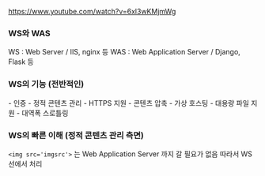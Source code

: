 https://www.youtube.com/watch?v=6xl3wKMjmWg

<h3>WS와 WAS</h3>
WS : Web Server / IIS, nginx 등
WAS : Web Application Server / Django, Flask 등 

<h3>WS의 기능 (전반적인)</h3>
- 인증
- 정적 콘텐츠 관리
- HTTPS 지원
- 콘텐츠 압축
- 가상 호스팅
- 대용량 파일 지원
- 대역폭 스로틀링

<h3>WS의 빠른 이해 (정적 콘텐츠 관리 측면) </h3>

`<img src='imgsrc'>` 는 Web Application Server 까지 갈 필요가 없음
따라서 WS 선에서 처리
